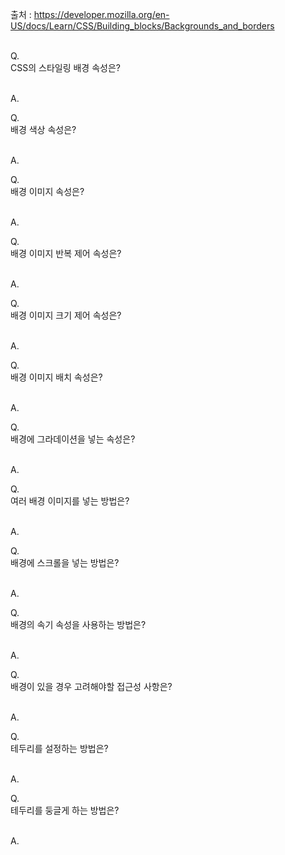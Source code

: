 출처 : https://developer.mozilla.org/en-US/docs/Learn/CSS/Building_blocks/Backgrounds_and_borders<br/><br/>

Q.<br/>
CSS의 스타일링 배경 속성은?<br/><br/>

A.<br/>

Q.<br/>
배경 색상 속성은?<br/><br/>

A.<br/>

Q.<br/>
배경 이미지 속성은?<br/><br/>

A.<br/>

Q.<br/>
배경 이미지 반복 제어 속성은?<br/><br/>

A.<br/>

Q.<br/>
배경 이미지 크기 제어 속성은?<br/><br/>

A.<br/>

Q.<br/>
배경 이미지 배치 속성은?<br/><br/>

A.<br/>

Q.<br/>
배경에 그라데이션을 넣는 속성은?<br/><br/>

A.<br/>

Q.<br/>
여러 배경 이미지를 넣는 방법은?<br/><br/>

A.<br/>

Q.<br/>
배경에 스크롤을 넣는 방법은?<br/><br/>

A.<br/>

Q.<br/>
배경의 속기 속성을 사용하는 방법은?<br/><br/>

A.<br/>

Q.<br/>
배경이 있을 경우 고려해야할 접근성 사항은?<br/><br/>

A.<br/>

Q.<br/>
테두리를 설정하는 방법은?<br/><br/>

A.<br/>

Q.<br/>
테두리를 둥글게 하는 방법은?<br/><br/>

A.<br/>
